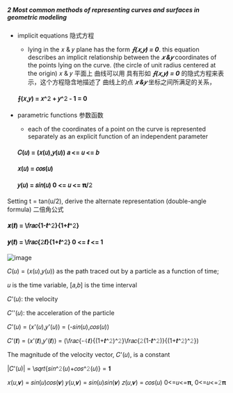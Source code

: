 
##### 2 Most common methods of representing curves and surfaces in geometric modeling 
- implicit equations 隐式方程
  - lying in the 𝑥 & 𝑦 plane has the form ***⨍(𝑥,𝑦) = 0***. this equation describes an implicit relationship between the ***𝑥 &𝑦*** coordinates of the points lying on the curve. (the circle of unit radius centered at the origin) 𝑥 & 𝑦 平面上 曲线可以用 具有形如 ***⨍(𝑥,𝑦) = 0*** 的隐式方程来表示，这个方程隐含地描述了 曲线上的点 ***𝑥 &𝑦*** 坐标之间所满足的关系，
  
  #### ⨍(𝑥,𝑦) = 𝑥^𝟸 + 𝑦^𝟸 - 1 = 0

  
- parametric functions 参数函数
  - each of the coordinates of a point on the curve is represented separately as an explicit function of an independent parameter
  
  #### 𝐶(𝑢) = (𝑥(𝑢),𝑦(𝑢))  𝑎 <= 𝑢 <= 𝑏

  #### 𝑥(𝑢) = 𝑐𝑜𝑠(𝑢)
  #### 𝑦(𝑢) = 𝑠𝑖𝑛(𝑢)              0 <= 𝑢 <= 𝛑/𝟸

Setting t = tan(u/2), derive the alternate representation (double-angle formula) 二倍角公式

  #### 𝒙(𝒕) = \𝑓𝑟𝑎𝑐{1-𝒕^𝟸}{1+𝒕^𝟸}
  #### 𝒚(𝒕) = \𝑓𝑟𝑎𝑐{𝟸𝒕}{1+𝒕^𝟸}    0 <= 𝒕 <= 1

  ![image](https://github.com/ChenxingWang93/ComputationalGeometry/assets/31954987/6d5fd646-5dad-44aa-a02c-218328139f94)

𝐶(𝑢) = (𝑥(𝑢),𝑦(𝑢)) as the path traced out by a particle as a function of time;

𝑢 is the time variable, [𝑎,𝑏] is the time interval 

𝐶'(𝑢): the velocity

𝐶''(𝑢): the acceleration of the particle

𝐶'(𝑢) = (𝑥'(𝑢),𝑦'(𝑢)) = (-𝑠𝑖𝑛(𝑢),𝑐𝑜𝑠(𝑢))

𝐶'(𝒕) = (𝑥'(𝒕),𝑦'(𝒕)) = (\𝑓𝑟𝑎𝑐{-𝟺𝒕}{(1+𝒕^𝟸)^𝟸}\𝑓𝑟𝑎𝑐{𝟸(1-𝒕^𝟸)}{(1+𝒕^𝟸)^𝟸})

The magnitude of the velocity vector, 𝐶'(𝑢), is a constant

|𝐶'(𝑢)| = \𝑠𝑞𝑟𝑡{𝑠𝑖𝑛^𝟸(𝑢)+𝑐𝑜𝑠^𝟸(𝑢)} = 𝟏

𝑥(𝑢,𝝂) = 𝑠𝑖𝑛(𝑢)𝑐𝑜𝑠(𝝂)
𝑦(𝑢,𝝂) = 𝑠𝑖𝑛(𝑢)𝑠𝑖𝑛(𝝂)
𝑧(𝑢,𝝂) = 𝑐𝑜𝑠(𝑢)    0<=𝑢<=𝛑, 0<=𝑢<=𝟸𝛑

